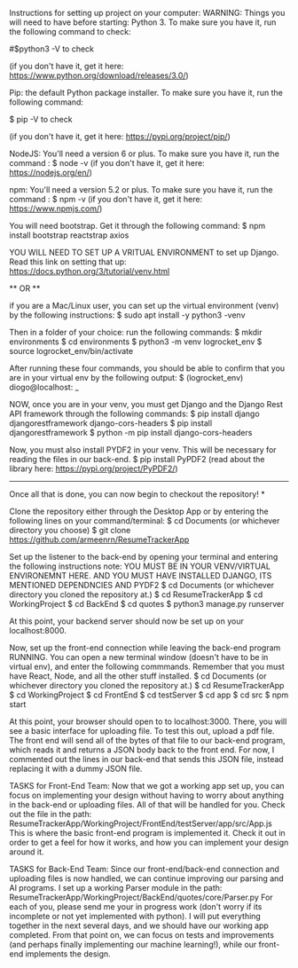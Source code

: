 Instructions for setting up project on your computer:
WARNING: Things you will need to have before starting:
Python 3. To make sure you have it, run the following command to check:

   #$python3 -V to check

(if you don't have it, get it here: https://www.python.org/download/releases/3.0/)
	
Pip: the default Python package installer. To make sure you have it, run the following command:

   $ pip -V to check

(if you don't have it, get it here: https://pypi.org/project/pip/)
				
	

NodeJS: You'll need a version 6 or plus. To make sure you have it, run the command :
   $ node -v
(if you don't have it, get it here: https://nodejs.org/en/)
	
	
npm: You'll need a version 5.2 or plus. To make sure you have it, run the command :
   $ npm -v
(if you don't have it, get it here: https://www.npmjs.com/)
				
				
You will need bootstrap. Get it through the following command:
   $ npm install bootstrap reactstrap axios			

YOU WILL NEED TO SET UP A VRITUAL ENVIRONMENT to set up Django. Read this link on setting that up:
https://docs.python.org/3/tutorial/venv.html
	
** OR **
				
if you are a Mac/Linux user, you can set up the virtual environment (venv) by the following instructions:
   $ sudo apt install -y python3 -venv
					
Then in a folder of your choice: run the following commands: 
   $ mkdir environments 
   $ cd environments
   $ python3 -m venv logrocket_env
   $ source logrocket_env/bin/activate
					
After running these four commands, you should be able to confirm that you are in your virtual env by the following output:
   $ (logrocket_env) diogo@localhost: _
						
						
NOW, once you are in your venv, you must get Django and the Django Rest API framework through the following commands:
   $ pip install django djangorestframework django-cors-headers
   $ pip install djangorestframework
   $ python -m pip install django-cors-headers
					
			
Now, you must also install PYDF2 in your venv. This will be necessary for reading the files in our back-end. 
   $ pip install PyPDF2
(read about the library here: https://pypi.org/project/PyPDF2/)



***********
Once all that is done, you can now begin to checkout the repository!
*
					
		
Clone the repository either through the Desktop App or by entering the following lines on your command/terminal:
   $ cd Documents (or whichever directory you choose)
   $ git clone https://github.com/armeenrn/ResumeTrackerApp


Set up the listener to the back-end by opening your terminal and entering the following instructions
note: YOU MUST BE IN YOUR VENV/VIRTUAL ENVIRONEMNT HERE. AND YOU MUST HAVE INSTALLED DJANGO, ITS MENTIONED DEPENDNCIES AND PYDF2 
   $ cd Documents (or whichever directory you cloned the repository at.)
   $ cd ResumeTrackerApp
   $ cd WorkingProject
   $ cd BackEnd
   $ cd quotes
   $ python3 manage.py runserver
	
At this point, your backend server should now be set up on your localhost:8000. 


Now, set up the front-end connection while leaving the back-end program RUNNING. 
You can open a new terminal window (doesn't have to be in virtual env), and enter the following commmands. Remember that you must have React, Node, and all the other stuff installed.
   $ cd Documents  (or whichever directory you cloned the repository at.)
   $ cd ResumeTrackerApp
   $ cd WorkingProject
   $ cd FrontEnd
   $ cd testServer
   $ cd app
   $ cd src
   $ npm start

At this point, your browser should open to to localhost:3000.
There, you will see a basic interface for uploading file.
To test this out, upload a pdf file. 
The front end will send all of the bytes of that file to our back-end program, which reads it and returns a JSON body back to the front end.
For now, I commented out the lines in our back-end that sends this JSON file, instead replacing it with a dummy JSON file. 

 

	
TASKS for Front-End Team:
Now that we got a working app set up, you can focus on implementing your design without having to worry about anything in the back-end or uploading files.
All of that will be handled for you. 
Check out the file in the path: ResumeTrackerApp/WorkingProject/FrontEnd/testServer/app/src/App.js
This is where the basic front-end program is implemented it. Check it out in order to get a feel for how it works, and how you can implement your design around it. 

	
	
TASKS for Back-End Team:
Since our front-end/back-end connection and uploading files is now handled, we can continue improving our parsing and AI programs. 
I set up a working Parser module in the path: ResumeTrackerApp/WorkingProject/BackEnd/quotes/core/Parser.py
For each of you, please send me your in progress work (don't worry if its incomplete or not yet implemented with python).
I will put everything together in the next several days, and we should have our working app completed.
From that point on, we can focus on tests and improvements (and perhaps finally implementing our machine learning!), while our front-end implements the design. 




